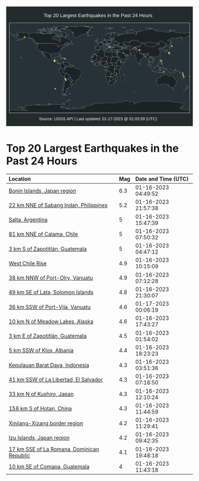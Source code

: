 ![Map](./map.png)

# Top 20 Largest Earthquakes in the Past 24 Hours

| Location | Mag | Date and Time (UTC) |
|:---|:---|:---|
| [Bonin Islands, Japan region](https://earthquake.usgs.gov/earthquakes/eventpage/us7000j4mj) | 6.3 | 01-16-2023 04:49:52 |
| [22 km NNE of Sabang Indan, Philippines](https://earthquake.usgs.gov/earthquakes/eventpage/us7000j4sk) | 5.2 | 01-16-2023 21:57:38 |
| [Salta, Argentina](https://earthquake.usgs.gov/earthquakes/eventpage/us7000j4pm) | 5 | 01-16-2023 15:47:39 |
| [81 km NNE of Calama, Chile](https://earthquake.usgs.gov/earthquakes/eventpage/us7000j4na) | 5 | 01-16-2023 07:50:32 |
| [3 km S of Zapotitlán, Guatemala](https://earthquake.usgs.gov/earthquakes/eventpage/us7000j4mi) | 5 | 01-16-2023 04:47:12 |
| [West Chile Rise](https://earthquake.usgs.gov/earthquakes/eventpage/us7000j4np) | 4.9 | 01-16-2023 10:15:09 |
| [38 km NNW of Port-Olry, Vanuatu](https://earthquake.usgs.gov/earthquakes/eventpage/us7000j4n4) | 4.9 | 01-16-2023 07:12:28 |
| [49 km SE of Lata, Solomon Islands](https://earthquake.usgs.gov/earthquakes/eventpage/us7000j4sf) | 4.8 | 01-16-2023 21:30:07 |
| [36 km SSW of Port-Vila, Vanuatu](https://earthquake.usgs.gov/earthquakes/eventpage/us7000j4t1) | 4.6 | 01-17-2023 00:06:19 |
| [10 km N of Meadow Lakes, Alaska](https://earthquake.usgs.gov/earthquakes/eventpage/ak023qqz70l) | 4.6 | 01-16-2023 17:43:27 |
| [3 km E of Zapotitlán, Guatemala](https://earthquake.usgs.gov/earthquakes/eventpage/us7000j4ly) | 4.5 | 01-16-2023 01:54:02 |
| [5 km SSW of Klos, Albania](https://earthquake.usgs.gov/earthquakes/eventpage/us7000j4rc) | 4.4 | 01-16-2023 18:23:23 |
| [Kepulauan Barat Daya, Indonesia](https://earthquake.usgs.gov/earthquakes/eventpage/us7000j4md) | 4.3 | 01-16-2023 03:51:36 |
| [41 km SSW of La Libertad, El Salvador](https://earthquake.usgs.gov/earthquakes/eventpage/us7000j4mz) | 4.3 | 01-16-2023 07:18:50 |
| [33 km N of Kushiro, Japan](https://earthquake.usgs.gov/earthquakes/eventpage/us7000j4p4) | 4.3 | 01-16-2023 12:10:24 |
| [158 km S of Hotan, China](https://earthquake.usgs.gov/earthquakes/eventpage/us7000j4p0) | 4.3 | 01-16-2023 11:44:59 |
| [Xinjiang-Xizang border region](https://earthquake.usgs.gov/earthquakes/eventpage/us7000j4nw) | 4.2 | 01-16-2023 11:29:41 |
| [Izu Islands, Japan region](https://earthquake.usgs.gov/earthquakes/eventpage/us7000j4nl) | 4.2 | 01-16-2023 09:42:35 |
| [17 km SSE of La Romana, Dominican Republic](https://earthquake.usgs.gov/earthquakes/eventpage/pr2023016000) | 4.1 | 01-16-2023 19:48:18 |
| [10 km SE of Comapa, Guatemala](https://earthquake.usgs.gov/earthquakes/eventpage/us7000j4ny) | 4 | 01-16-2023 11:43:18 |
